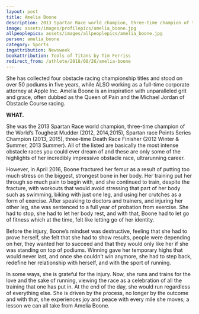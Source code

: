 ```yaml
---
layout: post
title: Amelia Boone
description: 2013 Spartan Race world champion, three-time champion of the World’s Toughest Mudder, Spartan race Points Series Champion, three-time Death Race Finisher, and corporate lawyer
image: assets/images/profilepics/amelia_boone.jpg
allpeoplepics: assets/images/allpeoplepics/amelia_boone.jpg
person: amelia_boone
category: Sports
imgattribution: Newsweek
bookattribution: Tools of Titans by Tim Ferriss
redirect_from: /athlete/2018/08/26/amelia-boone
---
```


She has collected four obstacle racing championship titles and stood on over 50 podiums in five years, while ALSO working as a full-time corporate attorney at Apple Inc. Amelia Boone is an inspiration with unparalleled grit and grace, often dubbed as the Queen of Pain and the Michael Jordan of Obstacle Course racing. 

<b>WHAT.</b>

She was the 2013 Spartan Race world champion, three-time champion of the World’s Toughest Mudder (2012, 2014,2015), Spartan race Points Series Champion (2013, 2015), three-time Death Race Finisher (2012 Winter & Summer, 2013 Summer). All of the listed are basically the most intense obstacle races you could ever dream of and these are only some of the highlights of her incredibly impressive obstacle race, ultrarunning career. 

However, in April 2016, Boone fractured her femur as a result of putting too much stress on the biggest, strongest bone in her body. Her training put her through so much pain to begin with, and she continued to train, despite the fracture, with workouts that would avoid stressing that part of her body such as swimming, biking with just one leg, and using her crutches as a form of exercise. After speaking to doctors and trainers, and injuring her other leg, she was sentenced to a full year of probation from exercise. She had to stop, she had to let her body rest, and with that, Boone had to let go of fitness which at the time, felt like letting go of her identity.  

Before the injury, Boone’s mindset was destructive, feeling that she had to prove herself, she felt that she had to show results, people were depending on her, they wanted her to succeed and that they would only like her if she was standing on top of podiums. Winning gave her temporary highs that would never last, and once she couldn’t win anymore, she had to step back, redefine her relationship with herself, and with the sport of running. 

In some ways, she is grateful for the injury. Now, she runs and trains for the love and the sake of running, viewing the race as a celebration of all the training that one has put in. At the end of the day, she would run regardless of everything else. She is driven by the process, no longer by the outcome and with that, she experiences joy and peace with every mile she moves; a lesson we can all take from Amelia Boone. 




